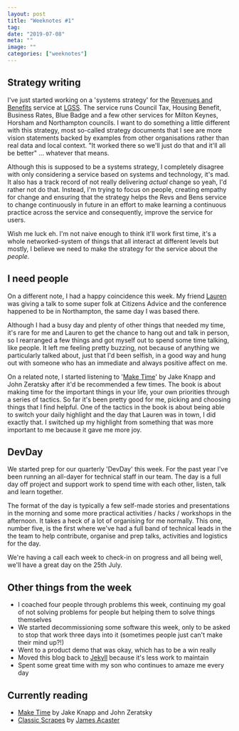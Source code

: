 ```yaml
---
layout: post
title: "Weeknotes #1"
tag:
date: "2019-07-08"
meta: ""
image: ""
categories: ["weeknotes"]
---
```


## Strategy writing

I've just started working on a 'systems strategy' for the [Revenues and Benefits][revs-bens-website] service at [LGSS][lgss-website]. The service runs Council Tax, Housing Benefit, Business Rates, Blue Badge and a few other services for Milton Keynes, Horsham and Northampton councils. I want to do something a little different with this strategy, most so-called strategy documents that I see are more vision statements backed by examples from other organisations rather than real data and local context. "It worked there so we'll just do that and it'll all be better" ... whatever that means.

Although this is supposed to be a systems strategy, I completely disagree with only considering a service based on systems and technology, it's mad. It also has a track record of not really delivering _actual_ change so yeah, I'd rather not do that. Instead, I'm trying to focus on people, creating empathy for change and ensuring that the strategy helps the Revs and Bens service to change continuously in future in an effort to make learning a continuous practice across the service and consequently, improve the service for users.

Wish me luck eh. I'm not naive enough to think it'll work first time, it's a whole networked-system of things that all interact at different levels but mostly, I believe we need to make the strategy for the service about the _people_.

## I need people

On a different note, I had a happy coincidence this week. My friend [Lauren][redjotter-twitter] was giving a talk to some super folk at Citizens Advice and the conference happened to be in Northampton, the same day I was based there.

Although I had a busy day and plenty of other things that needed my time, it's rare for me and Lauren to get the chance to hang out and talk in person, so I rearranged a few things and got myself out to spend some time talking, like people. It left me feeling pretty buzzing, not because of anything we particularly talked about, just that I'd been selfish, in a good way and hung out with someone who has an immediate and always positive affect on me.

On a related note, I started listening to '[Make Time][make-time-book]' by Jake Knapp and John Zeratsky after it'd be recommended a few times. The book is about making time for the important things in your life, your own priorities through a series of tactics. So far it's been pretty good for me, picking and choosing things that I find helpful. One of the tactics in the book is about being able to switch your daily highlight and the day that Lauren was in town, I did exactly that. I switched up my highlight from something that was more important to me because it gave me more joy.

## DevDay

We started prep for our quarterly 'DevDay' this week. For the past year I've been running an all-dayer for technical staff in our team. The day is a full day off project and support work to spend time with each other, listen, talk and learn together. 

The format of the day is typically a few self-made stories and presentations in the morning and some more practical activities / hacks / workshops in the afternoon. It takes a heck of a lot of organising for me normally. This one, number five, is the first where we've had a full band of technical leads in the the team to help contribute, organise and prep talks, activities and logistics for the day.

We're having a call each week to check-in on progress and all being well, we'll have a great day on the 25th July.

## Other things from the week

* I coached four people through problems this week, continuing my goal of not solving problems for people but helping them to solve things themselves
* We started decommissioning some software this week, only to be asked to stop that work three days into it (sometimes people just can't make their mind up?!)
* Went to a product demo that was okay, which has to be a win really
* Moved this blog back to [Jekyll][jekyll] because it's less work to maintain
* Spent some great time with my son who continues to amaze me every day

## Currently reading
* [Make Time][make-time-book] by Jake Knapp and John Zeratsky
* [Classic Scrapes][ja-book] by [James Acaster][ja]


[redjotter]: https://www.redjotter.com/
[redjotter-twitter]: https://www.twitter.com/redjotter
[revs-bens-website]: https://www.lgss-revs-bens.com
[lgss-website]: https://www.lgss.co.uk
[make-time-book]: https://maketime.blog/
[jekyll]: https://jekyllrb.com/
[ja-book]: https://www.amazon.co.uk/dp/1472247191/ref=cm_sw_em_r_mt_dp_U_ghznDbX7E8NTV
[ja]: https://www.jamesacaster.com/
